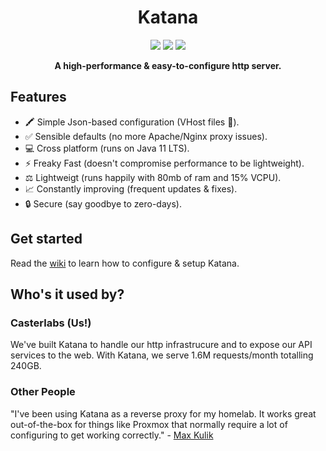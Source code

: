 <h1 align="center">Katana</h1>

<p align="center">
    <img src="https://img.shields.io/github/downloads/Casterlabs/Katana/total" />
    <img src="https://img.shields.io/badge/java-11-blue" />
    <img src="https://img.shields.io/github/v/release/casterlabs/katana" />
</p>

<p align="center">
    <b>A high-performance & easy-to-configure http server.</b>
<p>

## Features

- 🖍️ Simple Json-based configuration (VHost files 🤢).
- ✅ Sensible defaults (no more Apache/Nginx proxy issues).
- 💻 Cross platform (runs on Java 11 LTS).
- ⚡ Freaky Fast (doesn't compromise performance to be lightweight).
- ⚖️ Lightweigt (runs happily with 80mb of ram and 15% VCPU).
- 📈 Constantly improving (frequent updates & fixes).
- 🔒 Secure (say goodbye to zero-days).

## Get started

Read the [wiki](https://github.com/Casterlabs/Katana/wiki) to learn how to configure & setup Katana.

## Who's it used by?

### Casterlabs (Us!)

We've built Katana to handle our http infrastrucure and to expose our API services to the web. With Katana, we serve 1.6M requests/month totalling 240GB.

### Other People

"I've been using Katana as a reverse proxy for my homelab. It works great out-of-the-box for things like Proxmox that normally require a lot of configuring to get working correctly." - [Max Kulik](https://klabsdev.com)
